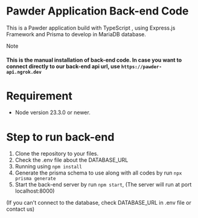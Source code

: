 # Pawder Application Back-end Code

This is a Pawder application build with TypeScript , using Express.js Framework and Prisma to develop in MariaDB database.

> [!NOTE]
> #### **This is the manual installation of back-end code. In case you want to connect directly to our back-end api url, use `https://pawder-api.ngrok.dev`**


# Requirement
- Node version 23.3.0 or newer.


# Step to run back-end

1. Clone the repository to your files.
2. Check the .env file about the DATABASE_URL
3. Running using `npm install`
4. Generate the prisma schema to use along with all codes by run `npx prisma generate`
5. Start the back-end server by run `npm start`, (The server will run at port localhost:8000)

(If you can't connect to the database, check DATABASE_URL in .env file or contact us)
